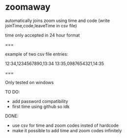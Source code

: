 # zoomaway
automatically joins zoom using time and code (write joinTime,code,leaveTime in csv file)

time only accepted in 24 hour format

===

example of two csv file entries:

12:34,1234567890,13:34
13:35,0987654321,14:35

===

Only tested on windows

TO DO:

- add password compatibility
- first time using github so idk

DONE:
- use csv for time and zoom codes insted of hardcode
- make it possible to add time and zoom codes infinitely
